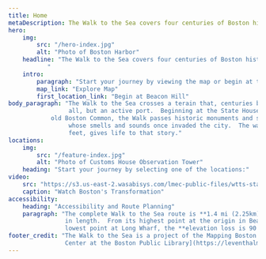 ```yaml
---
title: Home
metaDescription: The Walk to the Sea covers four centuries of Boston history. Follow this free walking tour with markers running through downtown Boston and the accompanying digital resources to learn how Boston's spaces have changed over time.
hero:
    img:
        src: "/hero-index.jpg"
        alt: "Photo of Boston Harbor"
    headline: "The Walk to the Sea covers four centuries of Boston history. Follow this free walking tour with markers running through downtown Boston and the accompanying digital resources to learn how Boston’s spaces have changed over time.
           "
    intro:
        paragraph: "Start your journey by viewing the map or begin at the first marker on Beacon Hill."
        map_link: "Explore Map"
        first_location_link: "Begin at Beacon Hill"
body_paragraph: "The Walk to the Sea crosses a terain that, centuries before, was not land at
                 all, but an active port.  Beginning at the State House on Beacon Hill, overlooking the
            old Boston Common, the Walk passes historic monuments and skyscrapers. The history of Boston is linked to the sea,
                 whose smells and sounds once invaded the city.  The walk from Beacon Hill to Long Wharf, which stretches for a mile and descends a hundred
                 feet, gives life to that story."
locations:
    img:
        src: "/feature-index.jpg"
        alt: "Photo of Customs House Observation Tower"
    heading: "Start your journey by selecting one of the locations:"
video:
    src: "https://s3.us-east-2.wasabisys.com/lmec-public-files/wtts-static-assets/intro-video.mp4"
    caption: "Watch Boston's Transformation"
accessibility:
    heading: "Accessibility and Route Planning"
    paragraph: "The complete Walk to the Sea route is **1.4 mi (2.25km)**
                in length.  From its highest point at the origin in Beacon Hill to the
                lowest point at Long Wharf, the **elevation loss is 90 ft (28 m)**. By following curb cuts, the walk is ADA accessible."
footer_credit: "The Walk to the Sea is a project of the Mapping Boston Foundation and the [Norman B. Leventhal Map and Education
                Center at the Boston Public Library](https://leventhalmap.org)"
---
```

